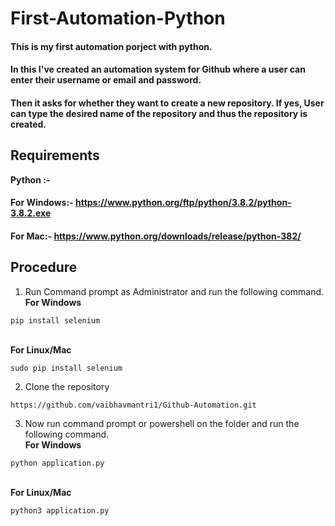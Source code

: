 # First-Automation-Python
<h4> This is my first automation porject with python.
<h4>In this I've created an automation system for Github where a user can enter their username or email and password.
<h4>Then it asks for whether they want to create a new repository. If yes, User can type the desired name of the repository and thus the repository is created.
 
 ## Requirements
 <b>Python :- </b>
 #### For Windows:- https://www.python.org/ftp/python/3.8.2/python-3.8.2.exe
 #### For Mac:- https://www.python.org/downloads/release/python-382/
## Procedure
1. Run Command prompt as Administrator and run the following command.
<br><b>For Windows</b>
```
pip install selenium
```
<br><b>For Linux/Mac</b>
```
sudo pip install selenium
```
2. Clone the repository
```
https://github.com/vaibhavmantri1/Github-Automation.git
```
3. Now run command prompt or powershell on the folder and run the following command.
<br><b>For Windows</b>
```
python application.py
```
<br><b>For Linux/Mac</b>
```
python3 application.py
```

